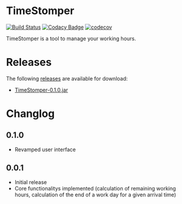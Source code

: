 # TimeStomper

[![Build Status](https://travis-ci.org/Marsetex/TimeStomper.svg?branch=master)](https://travis-ci.org/Marsetex/TimeStomper) 
[![Codacy Badge](https://api.codacy.com/project/badge/Grade/e63042db33de47048ab1c18f8fe27dee)](https://www.codacy.com/app/Marsetex/TimeStomper?utm_source=github.com&amp;utm_medium=referral&amp;utm_content=Marsetex/TimeStomper&amp;utm_campaign=Badge_Grade)
[![codecov](https://codecov.io/gh/Marsetex/TimeStomper/branch/master/graph/badge.svg)](https://codecov.io/gh/Marsetex/TimeStomper)

TimeStomper is a tool to manage your working hours.

# Releases
The following [releases](https://github.com/Marsetex/TimeStomper/releases/) are available for download: 
* [TimeStomper-0.1.0.jar](https://github.com/Marsetex/TimeStomper/releases/tag/v0.1.0)

# Changlog

0.1.0
---
* Revamped user interface

0.0.1
---
* Initial release
* Core functionalitys implemented (calculation of remaining working hours, calculation of the end of a work day for a given arrival time)
